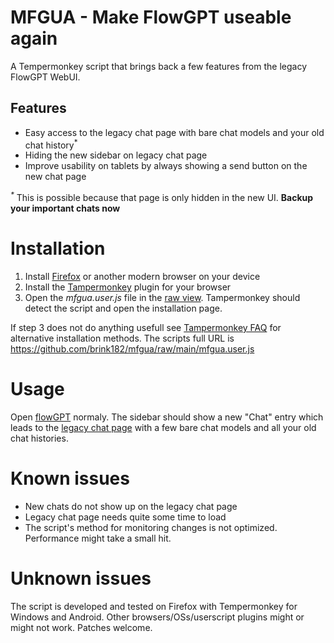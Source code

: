 # MFGUA - Make FlowGPT useable again
A Tempermonkey script that brings back a few features from the legacy FlowGPT WebUI.
## Features
- Easy access to the legacy chat page with bare chat models and your old chat history<sup>*</sup>
- Hiding the new sidebar on legacy chat page
- Improve usability on tablets by always showing a send button on the new chat page

<sup>_*_</sup> This is possible because that page is only hidden in the new UI. **Backup your important chats now**

# Installation
1. Install [Firefox](https://www.mozilla.org/firefox/new/) or another modern browser on your device
2. Install the [Tampermonkey](https://www.tampermonkey.net) plugin for your browser
3. Open the *mfgua.user.js* file in the [raw view](https://github.com/brink182/mfgua/raw/main/mfgua.user.js). Tampermonkey should detect the script and open the installation page.

If step 3 does not do anything usefull see [Tampermonkey FAQ](https://www.tampermonkey.net/faq.php#Q102) for alternative installation methods. The scripts full URL is https://github.com/brink182/mfgua/raw/main/mfgua.user.js

# Usage
Open [flowGPT](https://flowgpt.com) normaly. The sidebar should show a new "Chat" entry which leads to the [legacy chat page](https://flowgpt.com/chat) with a few bare chat models and all your old chat histories.

# Known issues
- New chats do not show up on the legacy chat page
- Legacy chat page needs quite some time to load
- The script's method for monitoring changes is not optimized. Performance might take a small hit.

# Unknown issues
The script is developed and tested on Firefox with Tempermonkey for Windows and Android. Other browsers/OSs/userscript plugins might or might not work. Patches welcome.
